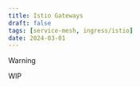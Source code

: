 ```yaml
---
title: Istio Gateways
draft: false
tags: [service-mesh, ingress/istio]
date: 2024-03-01
---
```


> [!WARNING]  
> WIP